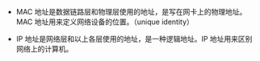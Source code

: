 - MAC 地址是数据链路层和物理层使用的地址，是写在网卡上的物理地址。MAC 地址用来定义网络设备的位置。（unique identity）

- IP 地址是网络层和以上各层使用的地址，是一种逻辑地址。IP 地址用来区别网络上的计算机。

